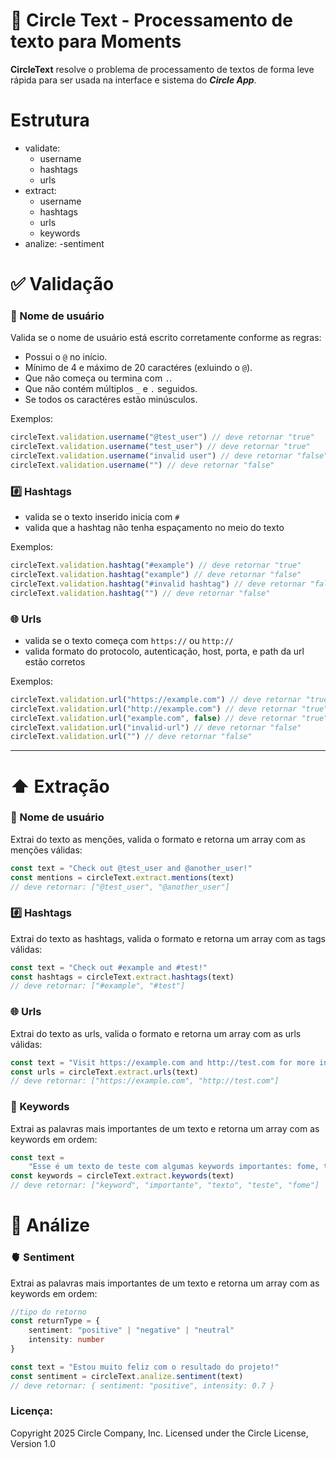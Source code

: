 # 📝 Circle Text - Processamento de texto para Moments

**CircleText** resolve o problema de processamento de textos de forma leve rápida para ser usada na interface e sistema do **_Circle App_**.

# Estrutura

- validate:
    - username
    - hashtags
    - urls
- extract:
    - username
    - hashtags
    - urls
    - keywords
- analize:
  -sentiment

# ✅ Validação

### 👤 Nome de usuário

Valida se o nome de usuário está escrito corretamente conforme as regras:

- Possui o `@` no início.
- Mínimo de 4 e máximo de 20 caractéres (exluindo o `@`).
- Que não começa ou termina com `.`.
- Que não contém múltiplos `_` e `.` seguidos.
- Se todos os caractéres estão minúsculos.

Exemplos:

```js
circleText.validation.username("@test_user") // deve retornar "true"
circleText.validation.username("test_user") // deve retornar "true"
circleText.validation.username("invalid user") // deve retornar "false"
circleText.validation.username("") // deve retornar "false"
```

### #️⃣ Hashtags

- valida se o texto inserido inicia com `#`
- valida que a hashtag não tenha espaçamento no meio do texto

Exemplos:

```js
circleText.validation.hashtag("#example") // deve retornar "true"
circleText.validation.hashtag("example") // deve retornar "false"
circleText.validation.hashtag("#invalid hashtag") // deve retornar "false"
circleText.validation.hashtag("") // deve retornar "false"
```

### 🌐 Urls

- valida se o texto começa com `https://` ou `http://`
- valida formato do protocolo, autenticação, host, porta, e path da url estão corretos

Exemplos:

```js
circleText.validation.url("https://example.com") // deve retornar "true"
circleText.validation.url("http://example.com") // deve retornar "true"
circleText.validation.url("example.com", false) // deve retornar "true"
circleText.validation.url("invalid-url") // deve retornar "false"
circleText.validation.url("") // deve retornar "false"
```

---

# ⬆️ Extração

### 👤 Nome de usuário

Extrai do texto as menções, valida o formato e retorna um array com as menções válidas:

```js
const text = "Check out @test_user and @another_user!"
const mentions = circleText.extract.mentions(text)
// deve retornar: ["@test_user", "@another_user"]
```

### #️⃣ Hashtags

Extrai do texto as hashtags, valida o formato e retorna um array com as tags válidas:

```js
const text = "Check out #example and #test!"
const hashtags = circleText.extract.hashtags(text)
// deve retornar: ["#example", "#test"]
```

### 🌐 Urls

Extrai do texto as urls, valida o formato e retorna um array com as urls válidas:

```js
const text = "Visit https://example.com and http://test.com for more info."
const urls = circleText.extract.urls(text)
// deve retornar: ["https://example.com", "http://test.com"]
```

### 💬 Keywords

Extrai as palavras mais importantes de um texto e retorna um array com as keywords em ordem:

```js
const text =
    "Esse é um texto de teste com algumas keywords importantes: fome, test, text, keywords, importantes."
const keywords = circleText.extract.keywords(text)
// deve retornar: ["keyword", "importante", "texto", "teste", "fome"]
```

# 🔎 Análize

### 🫀 Sentiment

Extrai as palavras mais importantes de um texto e retorna um array com as keywords em ordem:

```ts
//tipo do retorno
const returnType = {
    sentiment: "positive" | "negative" | "neutral"
    intensity: number
}
```

```js
const text = "Estou muito feliz com o resultado do projeto!"
const sentiment = circleText.analize.sentiment(text)
// deve retornar: { sentiment: "positive", intensity: 0.7 }
```

### Licença:

Copyright 2025 Circle Company, Inc. Licensed under the Circle License, Version 1.0
